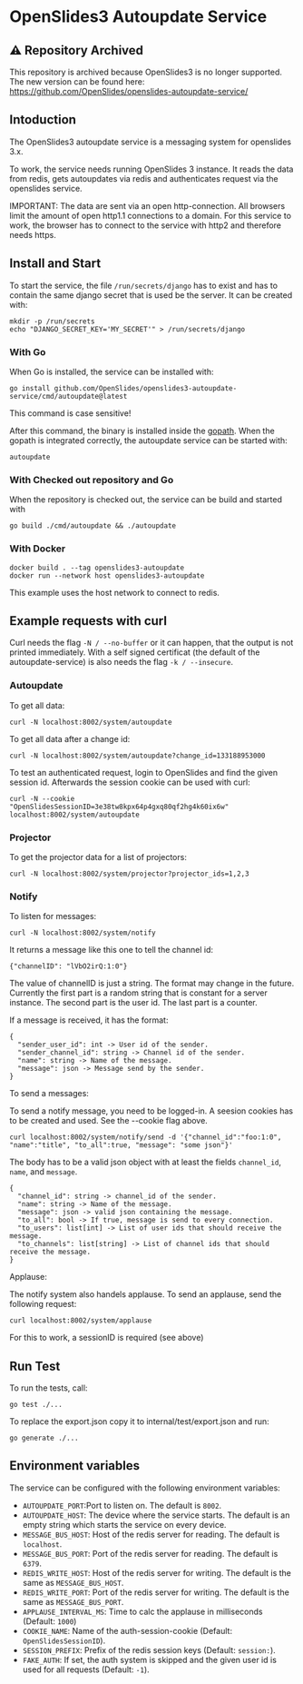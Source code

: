 # OpenSlides3 Autoupdate Service

## ⚠️ Repository Archived

This repository is archived because OpenSlides3 is no longer supported. The new
version can be found here:
https://github.com/OpenSlides/openslides-autoupdate-service/


## Intoduction

The OpenSlides3 autoupdate service is a messaging system for openslides 3.x.

To work, the service needs running OpenSlides 3 instance. It reads the data from
redis, gets autoupdates via redis and authenticates request via the openslides
service.

IMPORTANT: The data are sent via an open http-connection. All browsers limit the
amount of open http1.1 connections to a domain. For this service to work, the
browser has to connect to the service with http2 and therefore needs https.


## Install and Start

To start the service, the file `/run/secrets/django` has to exist and has to
contain the same django secret that is used be the server. It can be created
with:
```
mkdir -p /run/secrets
echo "DJANGO_SECRET_KEY='MY_SECRET'" > /run/secrets/django
```


### With Go

When Go is installed, the service can be installed with:

```
go install github.com/OpenSlides/openslides3-autoupdate-service/cmd/autoupdate@latest
```

This command is case sensitive!

After this command, the binary is installed inside the
[gopath](https://github.com/golang/go/wiki/GOPATH). When the gopath is
integrated correctly, the autoupdate service can be started with:

```
autoupdate
```

### With Checked out repository and Go

When the repository is checked out, the service can be build and started with

```
go build ./cmd/autoupdate && ./autoupdate
```

### With Docker

```
docker build . --tag openslides3-autoupdate
docker run --network host openslides3-autoupdate
```

This example uses the host network to connect to redis.


## Example requests with curl

Curl needs the flag `-N / --no-buffer` or it can happen, that the output is not
printed immediately. With a self signed certificat (the default of the
autoupdate-service) is also needs the flag `-k / --insecure`.


### Autoupdate

To get all data:

```
curl -N localhost:8002/system/autoupdate
```

To get all data after a change id:

```
curl -N localhost:8002/system/autoupdate?change_id=133188953000
```

To test an authenticated request, login to OpenSlides and find the given session
id. Afterwards the session cookie can be used with curl:

```
curl -N --cookie "OpenSlidesSessionID=3e38tw8kpx64p4gxq80qf2hg4k60ix6w" localhost:8002/system/autoupdate
```


### Projector

To get the projector data for a list of projectors:

```
curl -N localhost:8002/system/projector?projector_ids=1,2,3
```


### Notify

To listen for messages:

```
curl -N localhost:8002/system/notify
```

It returns a message like this one to tell the channel id:

`{"channelID": "lVbO2irQ:1:0"}`

The value of channelID is just a string. The format may change in the future.
Currently the first part is a random string that is constant for a server
instance. The second part is the user id. The last part is a counter.

If a message is received, it has the format:

```
{
  "sender_user_id": int -> User id of the sender.
  "sender_channel_id": string -> Channel id of the sender.
  "name": string -> Name of the message.
  "message": json -> Message send by the sender.
}
```


To send a messages:

To send a notify message, you need to be logged-in. A seesion cookies has to be created and
used. See the --cookie flag above.

```
curl localhost:8002/system/notify/send -d '{"channel_id":"foo:1:0", "name":"title", "to_all":true, "message": "some json"}'
```

The body has to be a valid json object with at least the fields `channel_id`,
`name`, and `message`.

```
{
  "channel_id": string -> channel_id of the sender.
  "name": string -> Name of the message.
  "message": json -> valid json containing the message.
  "to_all": bool -> If true, message is send to every connection.
  "to_users": list[int] -> List of user ids that should receive the message.
  "to_channels": list[string] -> List of channel ids that should receive the message.
}
```

Applause:

The notify system also handels applause. To send an applause, send the following request:

```
curl localhost:8002/system/applause
```

For this to work, a sessionID is required (see above)


## Run Test

To run the tests, call:

```
go test ./...
```

To replace the export.json copy it to internal/test/export.json and run:

```
go generate ./...
```

## Environment variables

The service can be configured with the following environment variables:

* `AUTOUPDATE_PORT`:Port to listen on. The default is `8002`.
* `AUTOUPDATE_HOST`: The device where the service starts. The default is an
  empty string which starts the service on every device.
* `MESSAGE_BUS_HOST`: Host of the redis server for reading. The default is
  `localhost`.
* `MESSAGE_BUS_PORT`: Port of the redis server for reading. The default is
  `6379`.
* `REDIS_WRITE_HOST`: Host of the redis server for writing. The default is the
  same as `MESSAGE_BUS_HOST`.
* `REDIS_WRITE_PORT`: Port of the redis server for writing. The default is the
  same as `MESSAGE_BUS_PORT`.
* `APPLAUSE_INTERVAL_MS`: Time to calc the applause in milliseconds (Default:
  `1000`)
* `COOKIE_NAME`: Name of the auth-session-cookie (Default: `OpenSlidesSessionID`).
* `SESSION_PREFIX`: Prefix of the redis session keys (Default: `session:`).
* `FAKE_AUTH`: If set, the auth system is skipped and the given user id is used
  for all requests (Default: `-1`).
